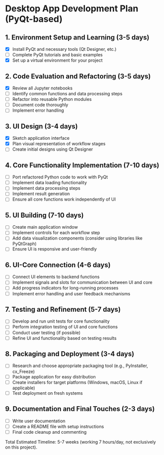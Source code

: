 # Desktop App Development Plan (PyQt-based)

## 1. Environment Setup and Learning (3-5 days)
- [X] Install PyQt and necessary tools (Qt Designer, etc.)
- [ ] Complete PyQt tutorials and basic examples
- [X] Set up a virtual environment for your project

## 2. Code Evaluation and Refactoring (3-5 days)
- [X] Review all Jupyter notebooks
- [ ] Identify common functions and data processing steps
- [ ] Refactor into reusable Python modules
- [ ] Document code thoroughly
- [ ] Implement error handling

## 3. UI Design (3-4 days)
- [X] Sketch application interface
- [X] Plan visual representation of workflow stages
- [ ] Create initial designs using Qt Designer

## 4. Core Functionality Implementation (7-10 days)
- [ ] Port refactored Python code to work with PyQt
- [ ] Implement data loading functionality
- [ ] Implement data processing steps
- [ ] Implement result generation
- [ ] Ensure all core functions work independently of UI

## 5. UI Building (7-10 days)
- [ ] Create main application window
- [ ] Implement controls for each workflow step
- [ ] Add data visualization components (consider using libraries like PyQtGraph)
- [ ] Ensure UI is responsive and user-friendly

## 6. UI-Core Connection (4-6 days)
- [ ] Connect UI elements to backend functions
- [ ] Implement signals and slots for communication between UI and core
- [ ] Add progress indicators for long-running processes
- [ ] Implement error handling and user feedback mechanisms

## 7. Testing and Refinement (5-7 days)
- [ ] Develop and run unit tests for core functionality
- [ ] Perform integration testing of UI and core functions
- [ ] Conduct user testing (if possible)
- [ ] Refine UI and functionality based on testing results

## 8. Packaging and Deployment (3-4 days)
- [ ] Research and choose appropriate packaging tool (e.g., PyInstaller, cx_Freeze)
- [ ] Package application for easy distribution
- [ ] Create installers for target platforms (Windows, macOS, Linux if applicable)
- [ ] Test deployment on fresh systems

## 9. Documentation and Final Touches (2-3 days)
- [ ] Write user documentation
- [ ] Create a README file with setup instructions
- [ ] Final code cleanup and commenting

Total Estimated Timeline: 5-7 weeks (working 7 hours/day, not exclusively on this project).
